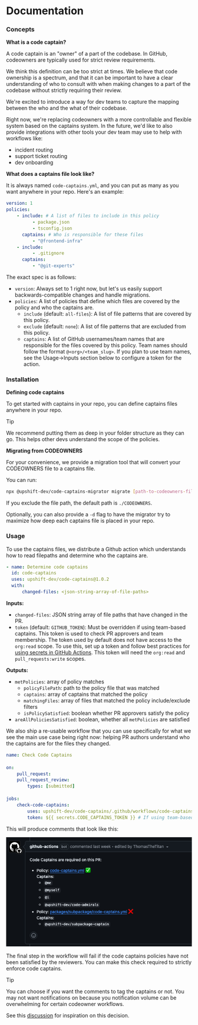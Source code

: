 # Documentation

### Concepts

<b>What is a code captain?</b>

A code captain is an "owner" of a part of the codebase. In GitHub, codeowners are typically used for strict review requirements.

We think this definition can be too strict at times. We believe that code ownership is a spectrum, and that it can be important to have a clear understanding of who to consult with when making changes to a part of the codebase without strictly requiring their review.

We're excited to introduce a way for dev teams to capture the mapping between the who and the what of their codebase.

Right now, we're replacing codeowners with a more controllable and flexible system based on the captains system. In the future, we'd like to also provide integrations with other tools your dev team may use to help with workflows like:

-   incident routing
-   support ticket routing
-   dev onboarding

<b>What does a captains file look like?</b>

It is always named `code-captains.yml`, and you can put as many as you want anywhere in your repo. Here's an example:

```yaml
version: 1
policies:
    - include: # A list of files to include in this policy
          - package.json
          - tsconfig.json
      captains: # Who is responsible for these files
          - "@frontend-infra"
    - include:
          - .gitignore
      captains:
          - "@git-experts"
```

The exact spec is as follows:

-   `version`: Always set to 1 right now, but let's us easily support backwards-compatible changes and handle migrations.
-   `policies`: A list of policies that define which files are covered by the policy and who the captains are.
    -   `include` (default: `all-files`): A list of file patterns that are covered by this policy.
    -   `exclude` (default: `none`): A list of file patterns that are excluded from this policy.
    -   `captains`: A list of GitHub usernames/team names that are responsible for the files covered by this policy.
        Team names should follow the format `@<org>/<team_slug>`.
        If you plan to use team names, see the Usage&rarr;Inputs section below to configure a token for the action.

### Installation

<b>Defining code captains</b>

To get started with captains in your repo, you can define captains files anywhere in your repo.

> [!TIP]
> We recommend putting them as deep in your folder structure as they can go. This helps other devs understand the scope of the policies.

<b>Migrating from CODEOWNERS</b>

For your convenience, we provide a migration tool that will convert your CODEOWNERS file to a captains file.

You can run:

```bash
npx @upshift-dev/code-captains-migrator migrate [path-to-codeowners-file]
```

If you exclude the file path, the default path is `./CODEOWNERS`.

Optionally, you can also provide a `-d` flag to have the migrator try to maximize how deep each captains file is placed in your repo.

### Usage

To use the captains files, we distribute a Github action which understands how to read filepaths and determine who the captains are.

```yaml
- name: Determine code captains
  id: code-captains
  uses: upshift-dev/code-captains@1.0.2
  with:
      changed-files: <json-string-array-of-file-paths>
```

<b>Inputs:</b>

-   `changed-files`: JSON string array of file paths that have changed in the PR.
-   `token` (default: `GITHUB_TOKEN`): Must be overridden if using team-based captains.
    This token is used to check PR approvers and team membership. The token used by default does not have access to the `org:read` scope.
    To use this, set up a token and follow best practices for
    [using secrets in GitHub Actions](https://docs.github.com/en/actions/security-for-github-actions/security-guides/using-secrets-in-github-actions).
    This token will need the `org:read` and `pull_requests:write` scopes.

<b>Outputs:</b>

-   `metPolicies`: array of policy matches
    -   `policyFilePath`: path to the policy file that was matched
    -   `captains`: array of captains that matched the policy
    -   `matchingFiles`: array of files that matched the policy include/exclude filters
    -   `isPolicySatisfied`: boolean whether PR approvers satisfy the policy
-   `areAllPoliciesSatisfied`: boolean, whether all `metPolicies` are satisfied

We also ship a re-usable workflow that you can use specifically for what we see the main use case being right now: helping PR authors understand who the captains are for the files they changed.

```yaml
name: Check Code Captains

on:
    pull_request:
    pull_request_review:
        types: [submitted]

jobs:
    check-code-captains:
        uses: upshift-dev/code-captains/.github/workflows/code-captains-workflow.yml@1.0.2
        token: ${{ secrets.CODE_CAPTAINS_TOKEN }} # If using team-based captains
```

This will produce comments that look like this:

<img src="resources/github-comment-example.png" alt="Github comment example" />

The final step in the workflow will fail if the code captains policies have not been satisfied by the reviewers.
You can make this check required to strictly enforce code captains.

> [!TIP]
> You can choose if you want the comments to tag the captains or not.
> You may not want notifications on because you notification volume can be overwhelming for certain codeowner workflows.
>
> See this [discussion](https://github.com/orgs/community/discussions/35673) for inspiration on this decision.
